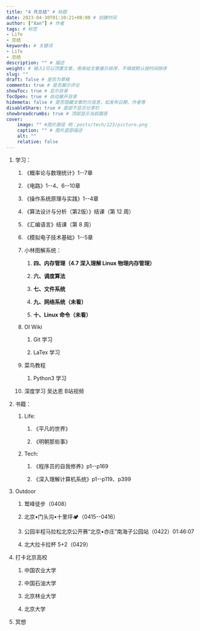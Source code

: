 ```yaml
---
title: "4 月总结" # 标题
date: 2023-04-30T01:10:21+08:00 # 创建时间
author: ["Xan"] # 作者
tags: # 标签
- Life 
- 总结
keywords: # 关键词
- Life 
- 总结
description: "" # 描述
weight: # 输入1可以顶置文章，用来给文章展示排序，不填就默认按时间排序
slug: ""
draft: false # 是否为草稿
comments: true # 是否展示评论
showToc: true # 显示目录
TocOpen: true # 自动展开目录
hidemeta: false # 是否隐藏文章的元信息，如发布日期、作者等
disableShare: true # 底部不显示分享栏
showbreadcrumbs: true # 顶部显示当前路径
cover:
    image: "" #图片路径 例：posts/tech/123/picture.png
    caption: "" # 图片底部描述
    alt: ""
    relative: false
---
```


1.  学习：
    
    1.  《概率论与数理统计》1--7章
        
    2.  《电路》1--4、6--10章
        
    3.  《操作系统原理与实践》1--4章
        
    4.  《算法设计与分析（第2版）》结课（第 12 周）
        
    5.  《汇编语言》结课（第 8 周）
        
    6.  《模拟电子技术基础》1--5章
        
    7.  小林图解系统：
        
        1.  **四、内存管理（4.7 深入理解 Linux 物理内存管理）**
            
        2.  **六、调度算法**
            
        3.  **七、文件系统**
            
        4.  **九、网络系统（未看）**
            
        5.  **十、Linux 命令（未看）**
            
    8.  OI Wiki
        
        1.  Git 学习
            
        2.  LaTex 学习
            
    9.  菜鸟教程
        
        1.  Python3 学习
            
    10.  深度学习 吴达恩 B站视频
        
2.  书籍：
    
    1.  Life:
        
        1.  《平凡的世界》
            
        2.  《明朝那些事》
            
    2.  Tech:
        
        1.  《程序员的自我修养》p1--p169
            
        2.  《深入理解计算机系统》p1--p119、p399
            
3.  Outdoor
    
    1.  鹫峰徒步（0408）
        
    2.  北京•门头沟•十里坪🏕️（0415--0416）
        
    3.  公园半程马拉松北京公开赛“北京•亦庄”南海子公园站（0422）01:46:07
        
    4.  北大拉卡拉杯 5+2（0429）
        
4.  打卡北京高校
    
    1.  中国农业大学
        
    2.  中国石油大学
        
    3.  北京林业大学
        
    4.  北京大学
        
5.  冥想